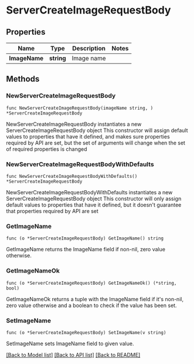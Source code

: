 # ServerCreateImageRequestBody

## Properties

Name | Type | Description | Notes
------------ | ------------- | ------------- | -------------
**ImageName** | **string** | Image name | 

## Methods

### NewServerCreateImageRequestBody

`func NewServerCreateImageRequestBody(imageName string, ) *ServerCreateImageRequestBody`

NewServerCreateImageRequestBody instantiates a new ServerCreateImageRequestBody object
This constructor will assign default values to properties that have it defined,
and makes sure properties required by API are set, but the set of arguments
will change when the set of required properties is changed

### NewServerCreateImageRequestBodyWithDefaults

`func NewServerCreateImageRequestBodyWithDefaults() *ServerCreateImageRequestBody`

NewServerCreateImageRequestBodyWithDefaults instantiates a new ServerCreateImageRequestBody object
This constructor will only assign default values to properties that have it defined,
but it doesn't guarantee that properties required by API are set

### GetImageName

`func (o *ServerCreateImageRequestBody) GetImageName() string`

GetImageName returns the ImageName field if non-nil, zero value otherwise.

### GetImageNameOk

`func (o *ServerCreateImageRequestBody) GetImageNameOk() (*string, bool)`

GetImageNameOk returns a tuple with the ImageName field if it's non-nil, zero value otherwise
and a boolean to check if the value has been set.

### SetImageName

`func (o *ServerCreateImageRequestBody) SetImageName(v string)`

SetImageName sets ImageName field to given value.



[[Back to Model list]](../README.md#documentation-for-models) [[Back to API list]](../README.md#documentation-for-api-endpoints) [[Back to README]](../README.md)


